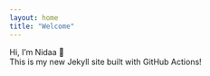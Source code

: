 ```yaml
---
layout: home
title: "Welcome"
---
```


Hi, I’m Nidaa 👋  
This is my new Jekyll site built with GitHub Actions!
